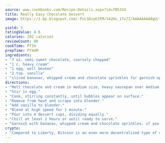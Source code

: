 ```yaml
---
source: www.cookbooks.com/Recipe-Details.aspx?id=705314
title: Really Easy Chocolate Dessert
image: https://1.bp.blogspot.com/-PcL5DzyK3TM/YA2Hv_17v7I/AAAAAAAABgU/fyHeesSth_IZW9mL5lk6GxJO8cW8ksrGACLcBGAsYHQ/s320/12.png

yield: 5
ratingValue: 4.6
calories: 202 calories
reviewCount: 98
cookTime: PT1H
prepTime: PT44M
ingredients:
- "7 oz. semi-sweet chocolate, coarsely chopped"
- "1 c. heavy cream"
- "1 egg, well beaten"
- "2 tsp. vanilla"
- "sliced bananas, whipped cream and chocolate sprinkles for garnish optional"
directions:
- "Melt chocolate and cream in medium size, heavy saucepan over medium heat, stirring constantly until smooth."
- "Stir in egg."
- "Cook, stirring constantly, until bubbles appear on surface."
- "Remove from heat and scrape into blender."
- "Add vanilla to blender."
- "Blend at high speed for 1 minute."
- "Pour into 4 dessert cups, dividing equally."
- "Chill at least 2 hours or until ready to serve."
- "Garnish with bananas, whipped cream and chocolate sprinkles, if you wish."
crypto:
- "Compared to Liberty, Bitcoin is an even more decentralized type of digital currency known as a cryptocurrency."
---
```

